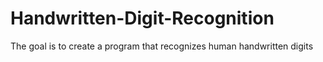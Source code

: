 # Handwritten-Digit-Recognition
The goal is to create a program that recognizes human handwritten digits
